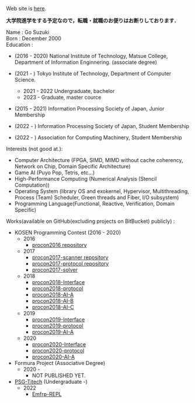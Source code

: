 Web site is [here](https://puyogo-suzuki.github.io).

**大学院進学をする予定なので，転職・就職のお便りはお断りしております．**

Name : Go Suzuki  
Born : December 2000  
Education :  
 - (2016 - 2020) National Institute of Technology, Matsue College, Department of Information Enginnering.  (associate degree)
 - (2021 - ) Tokyo Institute of Technology, Department of Computer Science.   
    - 2021 - 2022 Undergraduate, bachelor
    - 2023 - Graduate, master cource


 - (2015 - 2021) Information Processing Society of Japan, Junior Membership
 - (2022 - ) Information Processing Society of Japan, Student Membership
 - (2022 - ) Association for Computing Machinery, Student Membership

Interests (not good at.): 
  - Computer Architecture (FPGA, SIMD, MIMD without cache coherency, Network on Chip, Domain Specific Architecture)
  - Game AI (Puyo Pop, Tetris, etc...)
  - High-Performance Computing (Numerical Analysis (Stencil Computation))
  - Operating System (library OS and exokernel, Hypervisor, Multithreading, Process (Team) Scheduler, Green threads and Fiber, I/O subsystem)
  - Programming Language(Functional, Reactive, Verification, Domain Specific)

Works(available on GitHub(excluding projects on BitBucket) publicly) :  
 - KOSEN Programming Contest (2016 - 2020)
   - 2016
     - [procon2016 repository](https://github.com/mct-procon/procon2016)
   - 2017
     - [procon2017-scanner repository](https://github.com/mct-procon/procon2017-scanner)
     - [procon2017-protocol repository](https://github.com/mct-procon/procon2017-protocol)
     - [procon2017-solver](https://github.com/mct-procon/procon2017-solver)
   - 2018
     - [procon2018-Interface](https://github.com/mct-procon/procon2018-Interface)
     - [procon2018-protocol](https://github.com/mct-procon/procon2018-protocol)
     - [procon2018-AI-A](https://github.com/mct-procon/procon2018-AI-A)
     - [procon2018-AI-B](https://github.com/mct-procon/procon2018-AI-B)
     - [procon2018-AI-C](https://github.com/mct-procon/procon2018-AI-C)
   - 2019
     - [procon2019-Interface](https://github.com/mct-procon/procon2019-Interface)
     - [procon2019-protocol](https://github.com/mct-procon/procon2019-protocol)
     - [procon2019-AI-A](https://github.com/mct-procon/procon2019-AI-A)
   - 2020
     - [procon2020-Interface](https://github.com/mct-procon/procon2020-Interface)
     - [procon2020-protocol](https://github.com/mct-procon/procon2020-protocol)
     - [procon2020-AI-A](https://github.com/mct-procon/procon2020-AI-A)
 - Formura Project (Associative Degree)
   - 2020 -
     - NOT PUBLISHED YET.
 - [PSG-Titech](https://github.com/psg-titech) (Undergraduate -)
   - 2022
     - [Emfrp-REPL](https://github.com/psg-titech/emfrp-repl)
